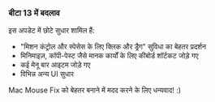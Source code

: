 ### बीटा 13 में बदलाव

इस अपडेट में छोटे सुधार शामिल हैं:

- "मिशन कंट्रोल और स्पेसेस के लिए क्लिक और ड्रैग" सुविधा का बेहतर प्रदर्शन
- मिनिमाइज़, कॉपी-पेस्ट जैसे मानक कार्यों के लिए कीबोर्ड शॉर्टकट जोड़े गए
- कई मेनू बार आइटम जोड़े गए
- विभिन्न अन्य UI सुधार

Mac Mouse Fix को बेहतर बनाने में मदद करने के लिए धन्यवाद! :)